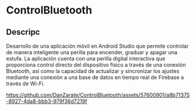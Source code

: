 # ControlBluetooth 
## Descripc
Desarrollo de una aplicación móvil en Android Studio que permite controlar de manera inteligente una perilla para encender, graduar y apagar una estufa. La aplicación cuenta con una perilla digital interactiva que proporciona control directo del dispositivo físico a través de una conexión Bluetooth, así como la capacidad de actualizar y sincronizar los ajustes mediante una conexión a una base de datos en tiempo real de Firebase a través de Wi-Fi.


https://github.com/DanZarate/ControlBluetooth/assets/57600901/a8b71375-8927-4da8-bbb3-979f36d7219f

